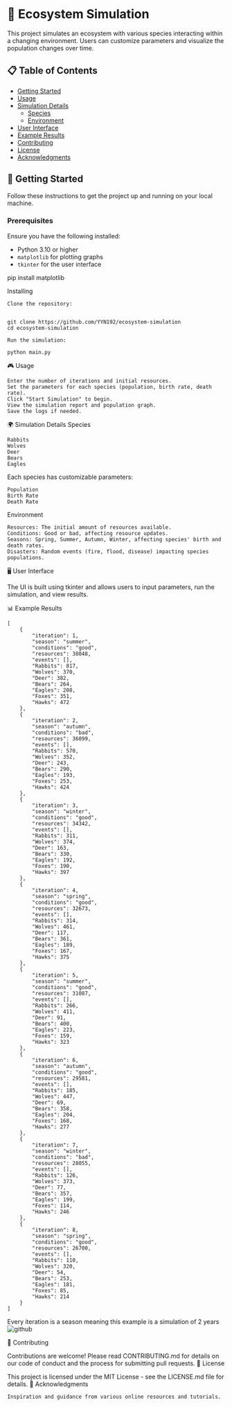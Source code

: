 # 🌿 Ecosystem Simulation

This project simulates an ecosystem with various species interacting within a changing environment. Users can customize parameters and visualize the population changes over time.

## 📋 Table of Contents

- [Getting Started](#getting-started)
- [Usage](#usage)
- [Simulation Details](#simulation-details)
  - [Species](#species)
  - [Environment](#environment)
- [User Interface](#user-interface)
- [Example Results](#example-results)
- [Contributing](#contributing)
- [License](#license)
- [Acknowledgments](#acknowledgments)

## 🚀 Getting Started

Follow these instructions to get the project up and running on your local machine.

### Prerequisites

Ensure you have the following installed:

- Python 3.10 or higher
- `matplotlib` for plotting graphs
- `tkinter` for the user interface

pip install matplotlib

Installing

    Clone the repository:

```

git clone https://github.com/YYN192/ecosystem-simulation
cd ecosystem-simulation
```
    Run the simulation:
```
python main.py
```
🎮 Usage

    Enter the number of iterations and initial resources.
    Set the parameters for each species (population, birth rate, death rate).
    Click "Start Simulation" to begin.
    View the simulation report and population graph.
    Save the logs if needed.

🌍 Simulation Details
Species

    Rabbits
    Wolves
    Deer
    Bears
    Eagles

Each species has customizable parameters:

    Population
    Birth Rate
    Death Rate

Environment

    Resources: The initial amount of resources available.
    Conditions: Good or bad, affecting resource updates.
    Seasons: Spring, Summer, Autumn, Winter, affecting species' birth and death rates.
    Disasters: Random events (fire, flood, disease) impacting species populations.

🖥️ User Interface

The UI is built using tkinter and allows users to input parameters, run the simulation, and view results.

📊 Example Results
```
[
    {
        "iteration": 1,
        "season": "summer",
        "conditions": "good",
        "resources": 38048,
        "events": [],
        "Rabbits": 817,
        "Wolves": 370,
        "Deer": 382,
        "Bears": 264,
        "Eagles": 208,
        "Foxes": 351,
        "Hawks": 472
    },
    {
        "iteration": 2,
        "season": "autumn",
        "conditions": "bad",
        "resources": 36099,
        "events": [],
        "Rabbits": 570,
        "Wolves": 352,
        "Deer": 243,
        "Bears": 290,
        "Eagles": 193,
        "Foxes": 253,
        "Hawks": 424
    },
    {
        "iteration": 3,
        "season": "winter",
        "conditions": "good",
        "resources": 34342,
        "events": [],
        "Rabbits": 311,
        "Wolves": 374,
        "Deer": 163,
        "Bears": 330,
        "Eagles": 192,
        "Foxes": 190,
        "Hawks": 397
    },
    {
        "iteration": 4,
        "season": "spring",
        "conditions": "good",
        "resources": 32673,
        "events": [],
        "Rabbits": 314,
        "Wolves": 461,
        "Deer": 117,
        "Bears": 361,
        "Eagles": 189,
        "Foxes": 167,
        "Hawks": 375
    },
    {
        "iteration": 5,
        "season": "summer",
        "conditions": "good",
        "resources": 31087,
        "events": [],
        "Rabbits": 266,
        "Wolves": 411,
        "Deer": 91,
        "Bears": 400,
        "Eagles": 223,
        "Foxes": 159,
        "Hawks": 323
    },
    {
        "iteration": 6,
        "season": "autumn",
        "conditions": "good",
        "resources": 29581,
        "events": [],
        "Rabbits": 185,
        "Wolves": 447,
        "Deer": 69,
        "Bears": 358,
        "Eagles": 204,
        "Foxes": 168,
        "Hawks": 277
    },
    {
        "iteration": 7,
        "season": "winter",
        "conditions": "bad",
        "resources": 28055,
        "events": [],
        "Rabbits": 126,
        "Wolves": 373,
        "Deer": 77,
        "Bears": 357,
        "Eagles": 199,
        "Foxes": 114,
        "Hawks": 246
    },
    {
        "iteration": 8,
        "season": "spring",
        "conditions": "good",
        "resources": 26700,
        "events": [],
        "Rabbits": 110,
        "Wolves": 320,
        "Deer": 54,
        "Bears": 253,
        "Eagles": 181,
        "Foxes": 85,
        "Hawks": 214
    }
]
```
Every iteration is a season meaning this example is a simulation of 2 years
![github](https://github.com/YYN192/ecosystem-simulation/assets/110526560/3bddb25a-c0e7-48f3-bdc7-2d56f36d3fd5)

🤝 Contributing

Contributions are welcome! Please read CONTRIBUTING.md for details on our code of conduct and the process for submitting pull requests.
📜 License

This project is licensed under the MIT License - see the LICENSE.md file for details.
🙏 Acknowledgments

    Inspiration and guidance from various online resources and tutorials.
